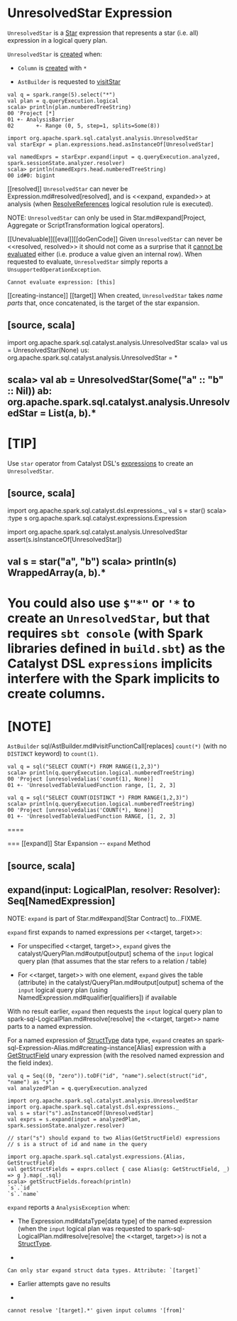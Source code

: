 # UnresolvedStar Expression

`UnresolvedStar` is a [Star](Star.md) expression that represents a star (i.e. all) expression in a logical query plan.

`UnresolvedStar` is [created](#creating-instance) when:

* `Column` is [created](../Column.md#star) with `*`

* `AstBuilder` is requested to [visitStar](../sql/AstBuilder.md#visitStar)

```text
val q = spark.range(5).select("*")
val plan = q.queryExecution.logical
scala> println(plan.numberedTreeString)
00 'Project [*]
01 +- AnalysisBarrier
02       +- Range (0, 5, step=1, splits=Some(8))

import org.apache.spark.sql.catalyst.analysis.UnresolvedStar
val starExpr = plan.expressions.head.asInstanceOf[UnresolvedStar]

val namedExprs = starExpr.expand(input = q.queryExecution.analyzed, spark.sessionState.analyzer.resolver)
scala> println(namedExprs.head.numberedTreeString)
00 id#0: bigint
```

[[resolved]]
`UnresolvedStar` can never be Expression.md#resolved[resolved], and is <<expand, expanded>> at analysis (when [ResolveReferences](../logical-analysis-rules/ResolveReferences.md) logical resolution rule is executed).

NOTE: `UnresolvedStar` can only be used in Star.md#expand[Project, Aggregate or ScriptTransformation logical operators].

[[Unevaluable]][[eval]][[doGenCode]]
Given `UnresolvedStar` can never be <<resolved, resolved>> it should not come as a surprise that it [cannot be evaluated](Unevaluable.md) either (i.e. produce a value given an internal row). When requested to evaluate, `UnresolvedStar` simply reports a `UnsupportedOperationException`.

```text
Cannot evaluate expression: [this]
```

[[creating-instance]]
[[target]]
When created, `UnresolvedStar` takes *name parts* that, once concatenated, is the target of the star expansion.

[source, scala]
----
import org.apache.spark.sql.catalyst.analysis.UnresolvedStar
scala> val us = UnresolvedStar(None)
us: org.apache.spark.sql.catalyst.analysis.UnresolvedStar = *

scala> val ab = UnresolvedStar(Some("a" :: "b" :: Nil))
ab: org.apache.spark.sql.catalyst.analysis.UnresolvedStar = List(a, b).*
----

[TIP]
====
Use `star` operator from Catalyst DSL's [expressions](../catalyst-dsl/index.md#expressions) to create an `UnresolvedStar`.

[source, scala]
----
import org.apache.spark.sql.catalyst.dsl.expressions._
val s = star()
scala> :type s
org.apache.spark.sql.catalyst.expressions.Expression

import org.apache.spark.sql.catalyst.analysis.UnresolvedStar
assert(s.isInstanceOf[UnresolvedStar])

val s = star("a", "b")
scala> println(s)
WrappedArray(a, b).*
----

You could also use `$"*"` or `'*` to create an `UnresolvedStar`, but that requires `sbt console` (with Spark libraries defined in `build.sbt`) as the Catalyst DSL `expressions` implicits interfere with the Spark implicits to create columns.
====

[NOTE]
====
`AstBuilder` sql/AstBuilder.md#visitFunctionCall[replaces] `count(*)` (with no `DISTINCT` keyword) to `count(1)`.

```
val q = sql("SELECT COUNT(*) FROM RANGE(1,2,3)")
scala> println(q.queryExecution.logical.numberedTreeString)
00 'Project [unresolvedalias('count(1), None)]
01 +- 'UnresolvedTableValuedFunction range, [1, 2, 3]

val q = sql("SELECT COUNT(DISTINCT *) FROM RANGE(1,2,3)")
scala> println(q.queryExecution.logical.numberedTreeString)
00 'Project [unresolvedalias('COUNT(*), None)]
01 +- 'UnresolvedTableValuedFunction RANGE, [1, 2, 3]
```
====

=== [[expand]] Star Expansion -- `expand` Method

[source, scala]
----
expand(input: LogicalPlan, resolver: Resolver): Seq[NamedExpression]
----

NOTE: `expand` is part of Star.md#expand[Star Contract] to...FIXME.

`expand` first expands to named expressions per <<target, target>>:

* For unspecified <<target, target>>, `expand` gives the catalyst/QueryPlan.md#output[output] schema of the `input` logical query plan (that assumes that the star refers to a relation / table)

* For <<target, target>> with one element, `expand` gives the table (attribute) in the catalyst/QueryPlan.md#output[output] schema of the `input` logical query plan (using NamedExpression.md#qualifier[qualifiers]) if available

With no result earlier, `expand` then requests the `input` logical query plan to spark-sql-LogicalPlan.md#resolve[resolve] the <<target, target>> name parts to a named expression.

For a named expression of [StructType](../StructType.md) data type, `expand` creates an spark-sql-Expression-Alias.md#creating-instance[Alias] expression with a [GetStructField](GetStructField.md) unary expression (with the resolved named expression and the field index).

```text
val q = Seq((0, "zero")).toDF("id", "name").select(struct("id", "name") as "s")
val analyzedPlan = q.queryExecution.analyzed

import org.apache.spark.sql.catalyst.analysis.UnresolvedStar
import org.apache.spark.sql.catalyst.dsl.expressions._
val s = star("s").asInstanceOf[UnresolvedStar]
val exprs = s.expand(input = analyzedPlan, spark.sessionState.analyzer.resolver)

// star("s") should expand to two Alias(GetStructField) expressions
// s is a struct of id and name in the query

import org.apache.spark.sql.catalyst.expressions.{Alias, GetStructField}
val getStructFields = exprs.collect { case Alias(g: GetStructField, _) => g }.map(_.sql)
scala> getStructFields.foreach(println)
`s`.`id`
`s`.`name`
```

`expand` reports a `AnalysisException` when:

* The Expression.md#dataType[data type] of the named expression (when the `input` logical plan was requested to spark-sql-LogicalPlan.md#resolve[resolve] the <<target, target>>) is not a [StructType](../StructType.md).
+
```
Can only star expand struct data types. Attribute: `[target]`
```

* Earlier attempts gave no results
+
```
cannot resolve '[target].*' given input columns '[from]'
```
